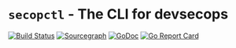 # `secopctl` - The CLI for devsecops


[![Build Status](https://github.com/jadcloudtech/secopctl/workflows/Lint%20and%20Test/badge.svg)](https://github.com/jadcloudtech/secopctl/actions?workflow=Lint%20and%20Test)
[![Sourcegraph](https://sourcegraph.com/github.com/jadcloudtech/secopctl/-/badge.svg)](https://sourcegraph.com/jadcloudtech/secopctl?badge)
[![GoDoc](https://godoc.org/github.com/jadcloudtech/secopctl?status.svg)](https://godoc.org/github.com/xanzy/go-gitlab)
[![Go Report Card](https://goreportcard.com/badge/jadcloudtech/secopctl/go-gitlab)](https://goreportcard.com/report/jadcloudtech/secopctl/go-gitlab)
